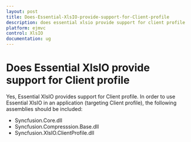 ```yaml
---
layout: post
title: Does-Essential-XlsIO-provide-support-for-Client-profile
description: does essential xlsio provide support for client profile
platform: ejmvc
control: XlsIO	
documentation: ug
---
```


# Does Essential XlsIO provide support for Client profile

Yes, Essential XlsIO provides support for Client profile. In order to use Essential XlsIO in an application (targeting Client profile), the following assemblies should be included:

* Syncfusion.Core.dll
* Syncfusion.Compresssion.Base.dll
* Syncfusion.XlsIO.ClientProfile.dll
